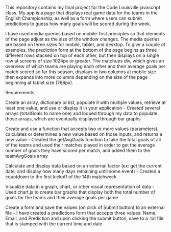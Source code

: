 This repository contains my final project for the Code Louisville javascript class. My app is a page that displays real game data for the teams in the English Championship, as well as a form where users can submit predictions to guess how many goals will be scored during the week.

I have used media queries based on mobile-first principles so that elements of the page adjust as the size of the window changes. The media queries are based on three sizes for mobile, tablet, and desktop. 
To give a couple of examples, the prediction form at the bottom of the page begins as three different rows stacked on top of each other, but then displays on a single row at screens of size 1024px or greater.
The matchups div, which gives an overview of which teams are playing each other and their average goals per match scored so far this season, displays in two columns at mobile size then expands into more columns depending on the size of the page beginning at tablet size (768px).


Requirements:

Create an array, dictionary or list, populate it with multiple values, retrieve at least one value, and use or display it in your application - Created several arrays (totalGoals to name one) and looped through my data to populate those arrays, which are eventually displayed through bar graphs

Create and use a function that accepts two or more values (parameters), calculates or determines a new value based on those inputs, and returns a new value - Created the getAvgGoals function to take the total goals of all of the teams and used their matches played in order to get the average number of goals they have scored per match, and added them to the teamAvgGoals array

Calculate and display data based on an external factor (ex: get the current date, and display how many days remaining until some event) - Created a countdown to the first kickoff of the 14th matchweek

Visualize data in a graph, chart, or other visual representation of data - Used chart.js to create bar graphs that display both the total number of goals for the teams and their average goals per game

Create a form and save the values (on click of Submit button) to an external file  - I have created a predictions form that accepts three values: Name, Email, and Prediction and upon clicking the submit button, save to a .txt file that is stamped with the current time and date